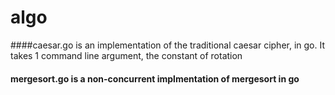 algo
====
####caesar.go is an implementation of the traditional caesar cipher, in go.  It takes 1 command line argument, the constant of rotation

#### mergesort.go is a non-concurrent implmentation of mergesort in go
